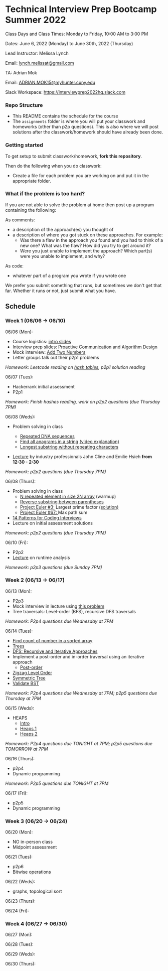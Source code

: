 # Technical Interview Prep Bootcamp Summer 2022

Class Days and Class Times: Monday to Friday, 10:00 AM to 3:00 PM  

Dates: June 6, 2022 (Monday) to June 30th, 2022 (Thursday)    

Lead Instructor: Melissa Lynch 

Email: lynch.melissat@gmail.com 

TA: Adrian Mok

Email: ADRIAN.MOK15@myhunter.cuny.edu

Slack Workspace: <https://interviewprep2022hq.slack.com> 


### Repo Structure

- This README contains the schedule for the course 
- The `assignments` folder is where you will put your classwork and homeworks (other than p2p questions). This is also where we will post
  solutions after the classwork/homework should have already been done.

### Getting started 

To get setup to submit classwork/homework, **fork this repository**.

Then do the following when you do classwork:

- Create a file for each problem you are working on and put it in the appropriate folder.

### What if the problem is too hard?

If you are not able to solve the problem at home then post up a
program containing the following:

As comments:

- a description of the approach(es) you thought of
- a description of where you got stuck on these approaches. For
  example:
    - Was there a flaw in the approach you found and you had to think
      of a new one? What was the flaw? How did you try to get around
      it?
    - Were you just unable to implement the approach? Which part(s)
      were you unable to implement, and why?

As code:

- whatever part of a program you wrote if you wrote one

We prefer you submit something that runs, but sometimes we don't get
that far. Whether it runs or not, just submit what you have.

## Schedule

### Week 1 (06/06 -> 06/10)

06/06 (Mon):
* Course logistics: [intro slides](https://docs.google.com/presentation/d/11N-mmMHD8W4LhbYibOsjlTamRTDI1uHaj2_4oFD0hWQ/edit?usp=sharing)
* Interview prep slides: [Proactive Communication](https://drive.google.com/open?id=1JnOmY-O1lBDT_lRfCodLAURgY_2tEc9i1cRzqhba_-E) and [Algorithm Design](https://drive.google.com/open?id=1tC0INmICkZ68ODaRQL92oFkV04XIp2_1K68Ow7W8Nl4)
* Mock interview: [Add Two Numbers](https://leetcode.com/problems/add-two-numbers/)
* Letter groups talk out their p2p1 problems

*Homework: Leetcode reading on [hash tables](https://leetcode.com/explore/learn/card/hash-table/), p2p1 solution reading*

06/07 (Tues): 
* Hackerrank initial assessment
* P2p1  

*Homework: Finish hashes reading,  work on p2p2 questions (due Thursday 7PM)*

06/08 (Weds):
* Problem solving in class
  - [Repeated DNA sequences](https://leetcode.com/problems/repeated-dna-sequences/) 
  - [Find all anagrams in a string](https://leetcode.com/problems/find-all-anagrams-in-a-string/) 
  [(video explanation)](https://www.youtube.com/watch?v=fYgU6Bi2fRg&ab_channel=TECHDOSE)
  - [Longest substring without repeating characters](https://leetcode.com/problems/longest-substring-without-repeating-characters/)

* [Lecture](https://docs.google.com/presentation/d/1gkDCxKpYkX0lRZFiu58cfS1sJ6ZI90Yu8I_-no_aJWE/edit#slide=id.g6d7fdfb1aa_0_50) by industry professionals John Cline and Emilie Hsieh **from 12:30 - 2:30**

*Homework: p2p2 questions (due Thursday 7PM)*

06/08 (Thurs):
* Problem solving in class
  - [N repeated element in size 2N array](https://leetcode.com/problems/n-repeated-element-in-size-2n-array/) (warmup)
  - [Reverse substring between parentheses](https://leetcode.com/problems/reverse-substrings-between-each-pair-of-parentheses/)
  - [Project Euler #3:](https://projecteuler.net/problem=3) Largest prime factor [(solution)](https://stackoverflow.com/questions/23287/algorithm-to-find-largest-prime-factor-of-a-number)
  - [Project Euler #67: ](https://projecteuler.net/problem=67) Max path sum
* [14 Patterns for Coding Interviews](https://hackernoon.com/14-patterns-to-ace-any-coding-interview-question-c5bb3357f6ed)
* Lecture on initial assessment solutions

*Homework: p2p2 questions (due Thursday 7PM)*

06/10 (Fri):
* P2p2
* [Lecture](https://docs.google.com/presentation/d/1IWTae8WKRWPVQwRZd4HFyScnBESiECZAnfh4gb_tzvQ/edit#slide=id.p) on runtime analysis

*Homework: p2p3 questions (due Sunday 7PM)*

### Week 2 (06/13 -> 06/17)

06/13 (Mon): 
* P2p3
* Mock interview in lecture using [this problem](https://leetcode.com/problems/contains-duplicate/)
* Tree traversals: Level-order (BFS), recursive DFS traversals

*Homework: P2p4 questions due Wednesday at 7PM*

06/14 (Tues): 
* [Find count of number in a sorted array](https://leetcode.com/discuss/interview-question/algorithms/124724/Find-count-of-a-number-in-sorted-array)
* [Trees](https://leetcode.com/tag/tree/)
* [DFS: Recursive and Iterative Approaches](https://faun.pub/implementing-recursive-and-iterative-dfs-on-a-binary-tree-golang-eda04949f4ee)
* Implement a post-order and in-order traversal using an iterative approach
  - [Post-order](https://www.techiedelight.com/postorder-tree-traversal-iterative-recursive/)
* [Zigzag Level Order](https://leetcode.com/problems/binary-tree-zigzag-level-order-traversal/)
* [Symmetric Tree](https://leetcode.com/problems/symmetric-tree/)
* [Validate BST](https://leetcode.com/problems/validate-binary-search-tree/)

*Homework: P2p4 questions due Wednesday at 7PM; p2p5 questions due Thursday at 7PM*

06/15 (Weds): 
* HEAPS
  - [Intro](https://www.thecshandbook.com/Heap)
  - [Heaps 1](https://leetcode.com/discuss/general-discussion/1127238/master-heap-by-solving-23-questions-in-4-patterns-category)
  - [Heaps 2](https://leetcode.com/discuss/general-discussion/1113631/important-concepts-problems-in-priority-queueheaps)

*Homework: P2p4 questions due TONIGHT at 7PM; p2p5 questions due TOMORROW at 7PM*

06/16 (Thurs): 
* p2p4
* Dynamic programming

*Homework: P2p5 questions due TONIGHT at 7PM*

06/17 (Fri):
* p2p5
* Dynamic programming

### Week 3 (06/20 -> 06/24)

06/20 (Mon): 
* NO in-person class
* Midpoint assessment

06/21 (Tues):
* p2p6
* Bitwise operations

06/22 (Weds):
* graphs, topological sort

06/23 (Thurs):  

06/24 (Fri):  

### Week 4 (06/27 -> 06/30)

06/27 (Mon):

06/28 (Tues): 

06/29 (Weds):

06/30 (Thurs):




  
